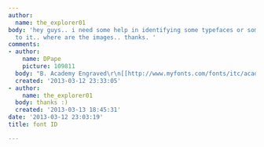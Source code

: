 ```yaml
---
author:
  name: the_explorer01
body: 'hey guys.. i need some help in identifying some typefaces or something close
  to it.. where are the images.. thanks. '
comments:
- author:
    name: DPape
    picture: 109811
  body: "B. Academy Engraved\r\n[[http://www.myfonts.com/fonts/itc/academy-engraved/]]"
  created: '2013-03-12 23:33:05'
- author:
    name: the_explorer01
  body: thanks :)
  created: '2013-03-13 18:45:31'
date: '2013-03-12 23:03:19'
title: font ID

---
```

